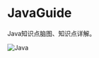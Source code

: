 # JavaGuide
Java知识点脑图、知识点详解。

![Java](https://user-images.githubusercontent.com/17539174/55066772-68447700-50b9-11e9-97d5-57d033c54507.png)
